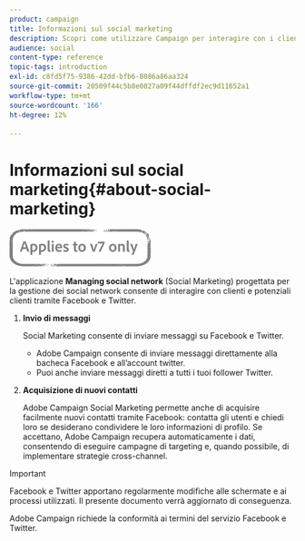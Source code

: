 ```yaml
---
product: campaign
title: Informazioni sul social marketing
description: Scopri come utilizzare Campaign per interagire con i clienti tramite Facebook e Twitter.
audience: social
content-type: reference
topic-tags: introduction
exl-id: c8fd5f75-9386-42dd-bfb6-8086a86aa324
source-git-commit: 20509f44c5b8e0827a09f44dffdf2ec9d11652a1
workflow-type: tm+mt
source-wordcount: '166'
ht-degree: 12%

---
```


# Informazioni sul social marketing{#about-social-marketing}

![](../../assets/v7-only.svg)

L&#39;applicazione **Managing social network** (Social Marketing) progettata per la gestione dei social network consente di interagire con clienti e potenziali clienti tramite Facebook e Twitter.

1. **Invio di messaggi**

   Social Marketing consente di inviare messaggi su Facebook e Twitter.

   * Adobe Campaign consente di inviare messaggi direttamente alla bacheca Facebook e all’account twitter.
   * Puoi anche inviare messaggi diretti a tutti i tuoi follower Twitter.

1. **Acquisizione di nuovi contatti**

   Adobe Campaign Social Marketing permette anche di acquisire facilmente nuovi contatti tramite Facebook: contatta gli utenti e chiedi loro se desiderano condividere le loro informazioni di profilo. Se accettano, Adobe Campaign recupera automaticamente i dati, consentendo di eseguire campagne di targeting e, quando possibile, di implementare strategie cross-channel.

>[!IMPORTANT]
>
>Facebook e Twitter apportano regolarmente modifiche alle schermate e ai processi utilizzati. Il presente documento verrà aggiornato di conseguenza.
>
>Adobe Campaign richiede la conformità ai termini del servizio Facebook e Twitter.
